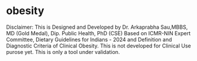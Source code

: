 # obesity
Disclaimer: This is Designed and Developed by Dr. Arkaprabha Sau,MBBS, MD (Gold Medal), Dip. Public Health, PhD (CSE) Based on ICMR-NIN Expert Committee, Dietary Guidelines for Indians - 2024 and Definition and Diagnostic Criteria of Clinical Obesity. This is not developed for Clinical Use purose yet. This is only a tool under validation.
